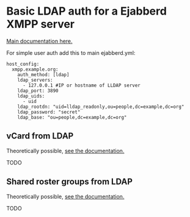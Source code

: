 # Basic LDAP auth for a Ejabberd XMPP server

[Main documentation here.](https://docs.ejabberd.im/admin/configuration/ldap/)

For simple user auth add this to main ejabberd.yml:

```
host_config:
  xmpp.example.org:
    auth_method: [ldap]
    ldap_servers:
      - 127.0.0.1 #IP or hostname of LLDAP server
    ldap_port: 3890
    ldap_uids:
      - uid
    ldap_rootdn: "uid=lldap_readonly,ou=people,dc=example,dc=org"
    ldap_password: "secret"
    ldap_base: "ou=people,dc=example,dc=org"
```

## vCard from LDAP
Theoretically possible, [see the documentation.](https://docs.ejabberd.im/admin/configuration/ldap/#vcard-in-ldap)

TODO

## Shared roster groups from LDAP

Theoretically possible, [see the documentation.](https://docs.ejabberd.im/admin/configuration/ldap/#shared-roster-in-ldap)

TODO
